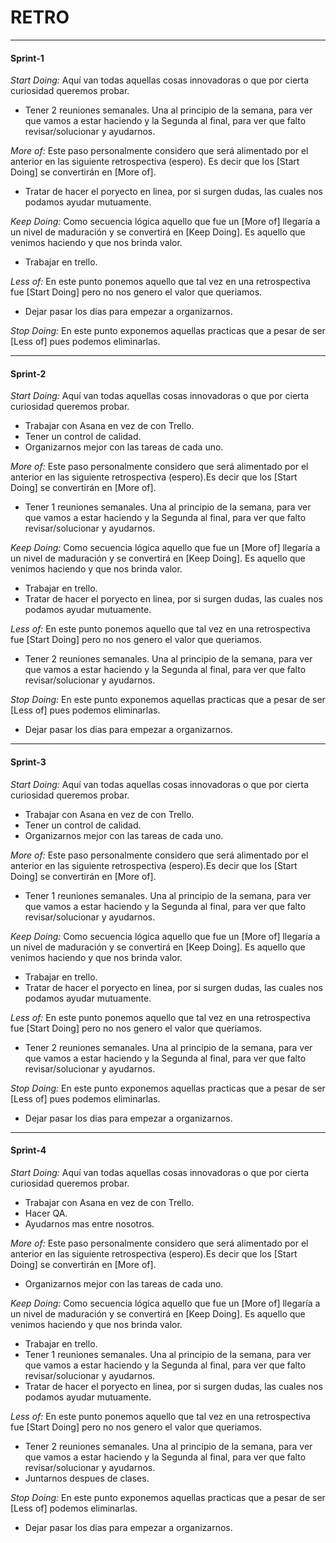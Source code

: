 # RETRO

---

#### Sprint-1

*Start Doing:* Aquí van todas aquellas cosas innovadoras o que por cierta curiosidad queremos probar.

- Tener 2 reuniones semanales. Una al principio de la semana, para ver que vamos a estar haciendo y la Segunda al final, para ver que falto revisar/solucionar y ayudarnos.

*More of:* Este paso personalmente considero que será alimentado por el anterior en las siguiente retrospectiva (espero). Es decir que los [Start Doing] se convertirán en [More of]. 

- Tratar de hacer el poryecto en linea, por si surgen dudas, las cuales nos podamos ayudar mutuamente.

*Keep Doing:* Como secuencia lógica aquello que fue un [More of] llegaría a un nivel de maduración y se convertirá en [Keep Doing]. Es aquello que venimos haciendo y que nos brinda valor.

- Trabajar en trello.

*Less of:* En este punto ponemos aquello que tal vez en una retrospectiva fue [Start Doing] pero no nos genero el valor que queriamos.

- Dejar pasar los dias para empezar a organizarnos.

*Stop Doing:* En este punto exponemos aquellas practicas que a pesar de ser [Less of] pues podemos eliminarlas.

---

#### Sprint-2

*Start Doing:* Aquí van todas aquellas cosas innovadoras o que por cierta curiosidad queremos probar.

- Trabajar con Asana en vez de con Trello.
- Tener un control de calidad.
- Organizarnos mejor con las tareas de cada uno.

*More of:* Este paso personalmente considero que será alimentado por el anterior en las siguiente retrospectiva (espero).Es decir que los [Start Doing] se convertirán en [More of]. 

- Tener 1 reuniones semanales. Una al principio de la semana, para ver que vamos a estar haciendo y la Segunda al final, para ver que falto revisar/solucionar y ayudarnos.

*Keep Doing:* Como secuencia lógica aquello que fue un [More of] llegaría a un nivel de maduración y se convertirá en [Keep Doing]. Es aquello que venimos haciendo y que nos brinda valor.

- Trabajar en trello.
- Tratar de hacer el poryecto en linea, por si surgen dudas, las cuales nos podamos ayudar mutuamente.

*Less of:* En este punto ponemos aquello que tal vez en una retrospectiva fue [Start Doing] pero no nos genero el valor que queriamos. 

- Tener 2 reuniones semanales. Una al principio de la semana, para ver que vamos a estar haciendo y la Segunda al final, para ver que falto revisar/solucionar y ayudarnos.

*Stop Doing:* En este punto exponemos aquellas practicas que a pesar de ser [Less of] pues podemos eliminarlas.

- Dejar pasar los dias para empezar a organizarnos.

---

#### Sprint-3

*Start Doing:* Aquí van todas aquellas cosas innovadoras o que por cierta curiosidad queremos probar.

- Trabajar con Asana en vez de con Trello.
- Tener un control de calidad.
- Organizarnos mejor con las tareas de cada uno.

*More of:* Este paso personalmente considero que será alimentado por el anterior en las siguiente retrospectiva (espero).Es decir que los [Start Doing] se convertirán en [More of]. 

- Tener 1 reuniones semanales. Una al principio de la semana, para ver que vamos a estar haciendo y la Segunda al final, para ver que falto revisar/solucionar y ayudarnos.

*Keep Doing:* Como secuencia lógica aquello que fue un [More of] llegaría a un nivel de maduración y se convertirá en [Keep Doing]. Es aquello que venimos haciendo y que nos brinda valor.

- Trabajar en trello.
- Tratar de hacer el poryecto en linea, por si surgen dudas, las cuales nos podamos ayudar mutuamente.

*Less of:* En este punto ponemos aquello que tal vez en una retrospectiva fue [Start Doing] pero no nos genero el valor que queriamos. 

- Tener 2 reuniones semanales. Una al principio de la semana, para ver que vamos a estar haciendo y la Segunda al final, para ver que falto revisar/solucionar y ayudarnos.

*Stop Doing:* En este punto exponemos aquellas practicas que a pesar de ser [Less of] pues podemos eliminarlas.

- Dejar pasar los dias para empezar a organizarnos.

---

#### Sprint-4

*Start Doing:* Aquí van todas aquellas cosas innovadoras o que por cierta curiosidad queremos probar.

- Trabajar con Asana en vez de con Trello.
- Hacer QA.
- Ayudarnos mas entre nosotros.

*More of:* Este paso personalmente considero que será alimentado por el anterior en las siguiente retrospectiva (espero).Es decir que los [Start Doing] se convertirán en [More of]. 

- Organizarnos mejor con las tareas de cada uno.

*Keep Doing:* Como secuencia lógica aquello que fue un [More of] llegaría a un nivel de maduración y se convertirá en [Keep Doing]. Es aquello que venimos haciendo y que nos brinda valor.

- Trabajar en trello.
- Tener 1 reuniones semanales. Una al principio de la semana, para ver que vamos a estar haciendo y la Segunda al final, para ver que falto revisar/solucionar y ayudarnos.
- Tratar de hacer el poryecto en linea, por si surgen dudas, las cuales nos podamos ayudar mutuamente.

*Less of:* En este punto ponemos aquello que tal vez en una retrospectiva fue [Start Doing] pero no nos genero el valor que queriamos. 

- Tener 2 reuniones semanales. Una al principio de la semana, para ver que vamos a estar haciendo y la Segunda al final, para ver que falto revisar/solucionar y ayudarnos.
- Juntarnos despues de clases.

*Stop Doing:* En este punto exponemos aquellas practicas que a pesar de ser [Less of] podemos eliminarlas.

- Dejar pasar los dias para empezar a organizarnos.